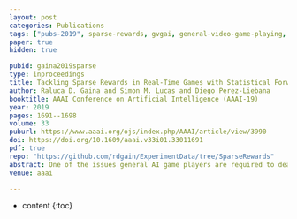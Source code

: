 ```yaml
---
layout: post
categories: Publications
tags: ["pubs-2019", sparse-rewards, gvgai, general-video-game-playing, aaai, rhea, mcts]
paper: true
hidden: true

pubid: gaina2019sparse
type: inproceedings
title: Tackling Sparse Rewards in Real-Time Games with Statistical Forward Planning Methods
author: Raluca D. Gaina and Simon M. Lucas and Diego Perez-Liebana
booktitle: AAAI Conference on Artificial Intelligence (AAAI-19)
year: 2019
pages: 1691--1698
volume: 33
puburl: https://www.aaai.org/ojs/index.php/AAAI/article/view/3990
doi: https://doi.org/10.1609/aaai.v33i01.33011691
pdf: true
repo: "https://github.com/rdgain/ExperimentData/tree/SparseRewards"
abstract: One of the issues general AI game players are required to deal with is the different reward systems in the variety of games they are expected to be able to play at a high level. Some games may present plentiful rewards which the agents can use to guide their search for the best solution, whereas others feature sparse reward landscapes that provide little information to the agents. The work presented in this paper focuses on the latter case, which most agents struggle with. Thus, modifications are proposed for two algorithms, Monte Carlo Tree Search and Rolling Horizon Evolutionary Algorithms, aiming at improving performance in this type of games while maintaining overall win rate across those where rewards are plentiful. Results show that longer rollouts and individual lengths, either fixed or responsive to changes in fitness landscape features, lead to a boost of performance in the games during testing without being detrimental to non-sparse reward scenarios. 
venue: aaai

---
```


* content
{:toc}

